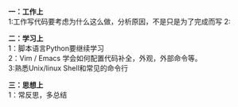 **一：工作上**<br>
1:工作写代码要考虑为什么这么做，分析原因，不是只是为了完成而写
2:

**二：学习上**<br>
1：脚本语言Python要继续学习<br>
2：Vim / Emacs 学会如何配置代码补全，外观，外部命令等。<br>
3:熟悉Unix/linux Shell和常见的命令行<br>

**三：思想上**<br>
1：常反思，多总结
